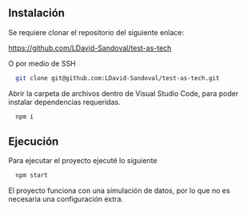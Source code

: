 ## Instalación
Se requiere clonar el repositorio del siguiente enlace:

https://github.com/LDavid-Sandoval/test-as-tech

O por medio de SSH

```bash
  git clone git@github.com:LDavid-Sandoval/test-as-tech.git
```
Abrir la carpeta de archivos dentro de Visual Studio Code, para poder instalar dependencias requeridas.

```bash
  npm i 
```
## Ejecución
Para ejecutar el proyecto ejecuté lo siguiente
```bash
  npm start
```
El proyecto funciona con una simulación de datos, por lo que no es necesaria una configuración extra.
